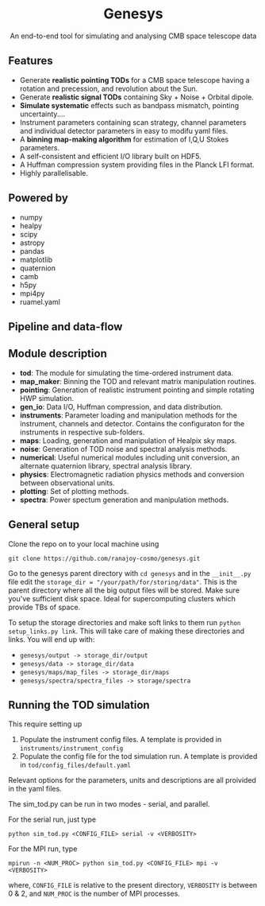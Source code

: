 <h1 align="center">Genesys</h3>
<p align="center">
  An end-to-end tool for simulating and analysing CMB space telescope data
</p>

## Features
* Generate **realistic pointing TODs** for a CMB space telescope having a rotation and precession, and revolution about the Sun.
* Generate **realistic signal TODs** containing Sky + Noise + Orbital dipole.
* **Simulate systematic** effects such as bandpass mismatch, pointing uncertainty....
* Instrument parameters containing scan strategy, channel parameters and individual detector parameters in easy to modifu yaml files.
* A **binning map-making algorithm** for estimation of I,Q,U Stokes parameters.
* A self-consistent and efficient I/O library built on HDF5.
* A Huffman compression system providing files in the Planck LFI format. 
* Highly parallelisable.

## Powered by
* numpy
* healpy
* scipy
* astropy
* pandas
* matplotlib
* quaternion
* camb
* h5py
* mpi4py
* ruamel.yaml

## Pipeline and data-flow

## Module description
* **tod**: The module for simulating the time-ordered instrument data.
* **map_maker**: Binning the TOD and relevant matrix manipulation routines.
* **pointing**: Generation of realistic instrument pointing and simple rotating HWP simulation.
* **gen_io**: Data I/O, Huffman compression, and data distribution.
* **instruments**: Parameter loading and manipulation methods for the instrument, channels and detector. Contains the configuraton for the instruments in respective sub-folders.
* **maps**: Loading, generation and manipulation of Healpix sky maps.
* **noise**: Generation of TOD noise and spectral analysis methods.
* **numerical**: Useful numerical modules including unit conversion, an alternate quaternion library, spectral analysis library.
* **physics**: Electromagnetic radiation physics methods and conversion between observational units.
* **plotting**: Set of plotting methods.
* **spectra**: Power spectum generation and manipulation methods.

## General setup

Clone the repo on to your local machine using

```
git clone https://github.com/ranajoy-cosmo/genesys.git
```

Go to the genesys parent directory with `cd genesys` and in the `__init__.py` file edit the `storage_dir = "/your/path/for/storing/data"`. This is the parent directory where all the big output files will be stored. Make sure you've sufficient disk space. Ideal for supercomputing clusters which provide TBs of space. 

To setup the storage directories and make soft links to them run `python setup_links.py link`. This will take care of making these directories and links. You will end up with:
* `genesys/output -> storage_dir/output`
* `genesys/data -> storage_dir/data`
* `genesys/maps/map_files -> storage_dir/maps`
* `genesys/spectra/spectra_files -> storage/spectra`

## Running the TOD simulation

This require setting up
1. Populate the instrument config files. A template is provided in `instruments/instrument_config`
2. Populate the config file for the tod simulation run. A template is provided in `tod/config_files/default.yaml`

Relevant options for the parameters, units and descriptions are all proivided in the yaml files.

The sim_tod.py can be run in two modes - serial, and parallel.

For the serial run, just type

```
python sim_tod.py <CONFIG_FILE> serial -v <VERBOSITY>
```

For the MPI run, type

```
mpirun -n <NUM_PROC> python sim_tod.py <CONFIG_FILE> mpi -v <VERBOSITY>
```

where, `CONFIG_FILE` is relative to the present directory, `VERBOSITY` is between 0 & 2, and `NUM_PROC` is the number of MPI processes.

